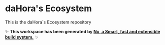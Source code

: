 # daHora's Ecosystem

This is the daHora´s Ecosystem repository

✨ **This workspace has been generated by [Nx, a Smart, fast and extensible build system.](https://nx.dev)** ✨
